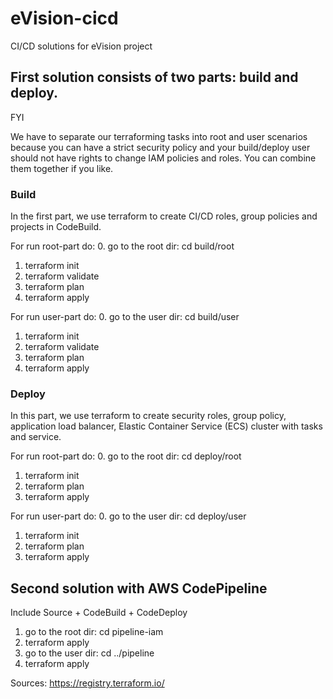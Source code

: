 # eVision-cicd
CI/CD solutions for eVision project


## First solution consists of two parts: build and deploy.


FYI

We have to separate our terraforming tasks into root and user scenarios because you can have a strict security policy and your build/deploy user should not have rights to change IAM policies and roles. You can combine them together if you like.

### Build


In the first part, we use terraform to create CI/CD roles, group policies and projects in CodeBuild.


For run root-part do:
0. go to the root dir: cd build/root
1. terraform init
2. terraform validate
3. terraform plan
4. terraform apply

For run user-part do:
0. go to the user dir: cd build/user
1. terraform init
2. terraform validate
3. terraform plan
4. terraform apply


### Deploy


In this part, we use terraform to create security roles, group policy, application load balancer, Elastic Container Service (ECS) cluster with tasks and service.


For run root-part do:
0. go to the root dir: cd deploy/root
1. terraform init
2. terraform plan
3. terraform apply

For run user-part do:
0. go to the user dir: cd deploy/user
1. terraform init
2. terraform plan
3. terraform apply


## Second solution with AWS CodePipeline

Include Source + CodeBuild + CodeDeploy

1. go to the root dir: cd pipeline-iam
2. terraform apply
3. go to the user dir: cd ../pipeline
4. terraform apply

Sources:
https://registry.terraform.io/
